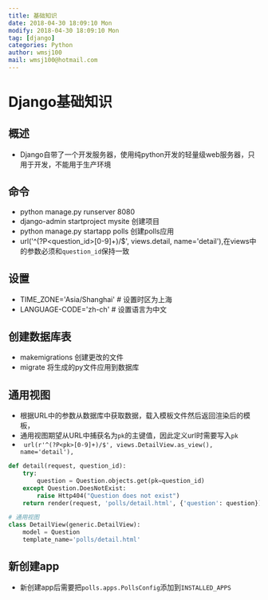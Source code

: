 ```yaml
---
title: 基础知识
date: 2018-04-30 18:09:10 Mon
modify: 2018-04-30 18:09:10 Mon
tag: [django]
categories: Python
author: wmsj100
mail: wmsj100@hotmail.com
---
```


# Django基础知识

## 概述
- Django自带了一个开发服务器，使用纯python开发的轻量级web服务器，只用于开发，不能用于生产环境

## 命令
- python manage.py runserver 8080
- django-admin startproject mysite 创建项目
- python manage.py startapp polls 创建polls应用
- url('^(?P<question_id>[0-9]+)/$', views.detail, name='detail'),在views中的参数必须和`question_id`保持一致

## 设置
- TIME_ZONE='Asia/Shanghai' # 设置时区为上海
- LANGUAGE-CODE='zh-ch' # 设置语言为中文

## 创建数据库表
- makemigrations 创建更改的文件
- migrate	将生成的py文件应用到数据库

## 通用视图
- 根据URL中的参数从数据库中获取数据，载入模板文件然后返回渲染后的模板，
- 通用视图期望从URL中捕获名为`pk`的主键值，因此定义url时需要写入`pk`
- `	url(r'^(?P<pk>[0-9]+)/$', views.DetailView.as_view(), name='detail'),`
```python
def detail(request, question_id):
	try:
		question = Question.objects.get(pk=question_id)
	except Question.DoesNotExist:
		raise Http404("Question does not exist")
	return render(request, 'polls/detail.html', {'question': question})

# 通用视图
class DetailView(generic.DetailView):
	model = Question
	template_name='polls/detail.html'
```

## 新创建app
- 新创建app后需要把`polls.apps.PollsConfig`添加到`INSTALLED_APPS`
